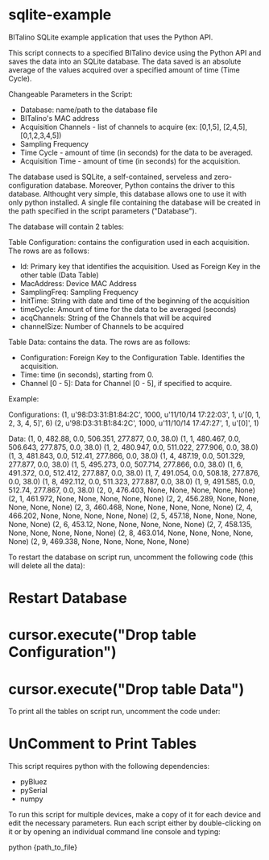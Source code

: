 sqlite-example
==============

BITalino SQLite example application that uses the Python API.

This script connects to a specified BITalino device using the Python API and saves the data into an SQLite database.
The data saved is an absolute average of the values acquired over a specified amount of time (Time Cycle).

Changeable Parameters in the Script:

- Database: name/path to the database file
- BITalino's MAC address
- Acquisition Channels - list of channels to acquire (ex: [0,1,5], [2,4,5], [0,1,2,3,4,5])
- Sampling Frequency
- Time Cycle - amount of time (in seconds) for the data to be averaged.
- Acquisition Time - amount of time (in seconds) for the acquisition.

The database used is SQLite, a self-contained, serveless and zero-configuration database. Moreover, Python contains the driver to this database. Althought very simple, this database allows one to use it with only python installed. A single file containing the database will be created in the path specified in the script parameters ("Database").

The database will contain 2 tables:

Table Configuration: contains the configuration used in each acquisition. The rows are as follows:

- Id: Primary key that identifies the acquisition. Used as Foreign Key in the other table (Data Table)
- MacAddress: Device MAC Address
- SamplingFreq: Sampling Frequency
- InitTime: String with date and time of the beginning of the acquisition
- timeCycle: Amount of time for the data to be averaged (seconds)
- acqChannels: String of the Channels that will be acquired
- channelSize: Number of Channels to be acquired

Table Data: contains the data. The rows are as follows:

- Configuration: Foreign Key to the Configuration Table. Identifies the acquisition.
- Time: time (in seconds), starting from 0.
- Channel [0 - 5]: Data for Channel [0 - 5], if specified to acquire.

Example:

Configurations:
(1, u'98:D3:31:B1:84:2C', 1000, u'11/10/14 17:22:03', 1, u'[0, 1, 2, 3, 4, 5]', 6)
(2, u'98:D3:31:B1:84:2C', 1000, u'11/10/14 17:47:27', 1, u'[0]', 1)

Data:
(1, 0, 482.88, 0.0, 506.351, 277.877, 0.0, 38.0)
(1, 1, 480.467, 0.0, 506.643, 277.875, 0.0, 38.0)
(1, 2, 480.947, 0.0, 511.022, 277.906, 0.0, 38.0)
(1, 3, 481.843, 0.0, 512.41, 277.866, 0.0, 38.0)
(1, 4, 487.19, 0.0, 501.329, 277.877, 0.0, 38.0)
(1, 5, 495.273, 0.0, 507.714, 277.866, 0.0, 38.0)
(1, 6, 491.372, 0.0, 512.412, 277.887, 0.0, 38.0)
(1, 7, 491.054, 0.0, 508.18, 277.876, 0.0, 38.0)
(1, 8, 492.112, 0.0, 511.323, 277.887, 0.0, 38.0)
(1, 9, 491.585, 0.0, 512.74, 277.867, 0.0, 38.0)
(2, 0, 476.403, None, None, None, None, None)
(2, 1, 461.972, None, None, None, None, None)
(2, 2, 456.289, None, None, None, None, None)
(2, 3, 460.468, None, None, None, None, None)
(2, 4, 466.202, None, None, None, None, None)
(2, 5, 457.18, None, None, None, None, None)
(2, 6, 453.12, None, None, None, None, None)
(2, 7, 458.135, None, None, None, None, None)
(2, 8, 463.014, None, None, None, None, None)
(2, 9, 469.338, None, None, None, None, None)

To restart the database on script run, uncomment the following code (this will delete all the data):

# Restart Database
# cursor.execute("Drop table Configuration")
# cursor.execute("Drop table Data")

To print all the tables on script run, uncomment the code under:

# UnComment to Print Tables

This script requires python with the following dependencies:

- pyBluez
- pySerial
- numpy

To run this script for multiple devices, make a copy of it for each device and edit the necessary parameters. Run each script either by double-clicking on it or by opening an individual command line console and typing:

python {path_to_file}
